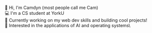 👋 Hi, I'm Camdyn (most people call me Cam)\
💻 I'm a CS student at YorkU\
🚀 Currently working on my web dev skills and building cool projects!\
👀 Interested in the applications of AI and operating systems\

<!---
CHamilton02/CHamilton02 is a ✨ special ✨ repository because its `README.md` (this file) appears on your GitHub profile.
You can click the Preview link to take a look at your changes.
--->
